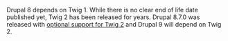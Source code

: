 Drupal 8 depends on Twig 1\. While there is no clear end of life date published yet, Twig 2 has been released for years. Drupal 8.7.0 was released with [optional support for Twig 2](https://www.drupal.org/project/drupal/issues/2572605) and Drupal 9 will depend on Twig 2.